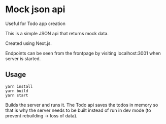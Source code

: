 # Mock json api

Useful for Todo app creation

This is a simple JSON api that returns mock data.

Created using Next.js.

Endpoints can be seen from the frontpage by visiting localhost:3001 when server is started.

## Usage

```
yarn install
yarn build
yarn start
```

Builds the server and runs it. The Todo api saves the todos in memory so that is why the server needs to be built instead of run in dev mode (to prevent rebuilding -> loss of data).
